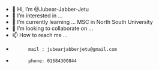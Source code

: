 - 👋 Hi, I’m @Jubear-Jabber-Jetu
- 👀 I’m interested in ... 
- 🌱 I’m currently learning ... MSC in North South University
- 💞️ I’m looking to collaborate on ...
- 📫 How to reach me ...
-           mail : jubearjabberjetu@gmail.com
-           phone: 01684300844 

<!---
Jubear-Jabber-Jetu/Jubear-Jabber-Jetu is a ✨ special ✨ repository because its `README.md` (this file) appears on your GitHub profile.
You can click the Preview link to take a look at your changes.
--->
